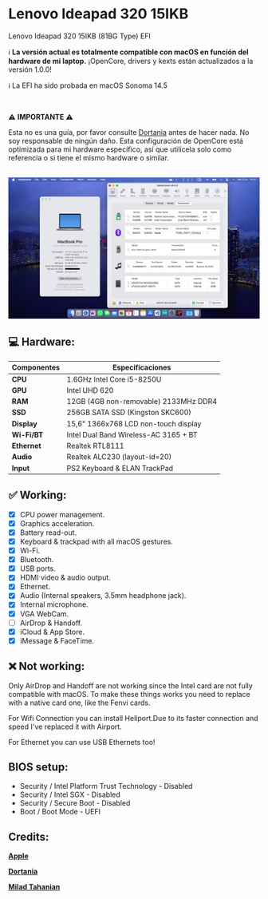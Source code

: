 # Lenovo Ideapad 320 15IKB
Lenovo Ideapad 320 15IKB (81BG Type) EFI

:information_source: **La versión actual es totalmente compatible con macOS en función del hardware de mi laptop.**
¡OpenCore, drivers y kexts están actualizados a la versión 1.0.0!

:information_source: La EFI ha sido probada en macOS Sonoma 14.5

<br/>

:warning: **IMPORTANTE** :warning:

Esta no es una guía, por favor consulte [Dortania](https://dortania.github.io/getting-started) antes de hacer nada. No soy responsable de ningún daño. Esta configuración de OpenCore está optimizada para mi hardware específico, así que utilícela solo como referencia o si tiene el mismo hardware o similar.

<br/>

<img src="assets/sonoma.png">
    
## :computer: Hardware:

| **Componentes** | **Especificaciones**               |
| ------------ | ------------------------------------- |
| **CPU**      | 1.6GHz Intel Core i5-8250U            |
| **GPU**      | Intel UHD 620                         |
| **RAM**      | 12GB (4GB non-removable) 2133MHz DDR4 |
| **SSD**      | 256GB SATA SSD (Kingston SKC600)      |
| **Display**  | 15,6" 1366x768 LCD non-touch display  |
| **Wi-Fi/BT** | Intel Dual Band Wireless-AC 3165 + BT |
| **Ethernet** | Realtek RTL8111                       |
| **Audio**    | Realtek ALC230 (layout-id=20)         |
| **Input**    | PS2 Keyboard & ELAN TrackPad          |

## :white_check_mark: Working:

- [x] CPU power management.
- [x] Graphics acceleration.
- [x] Battery read-out.
- [x] Keyboard & trackpad with all macOS gestures.
- [x] Wi-Fi.
- [x] Bluetooth.
- [x] USB ports.
- [x] HDMI video & audio output.
- [x] Ethernet.
- [x] Audio (Internal speakers, 3.5mm headphone jack).
- [x] Internal microphone.
- [x] VGA WebCam.
- [ ] AirDrop & Handoff.
- [x] iCloud & App Store.
- [x] iMessage & FaceTime.

## :x: Not working:

Only AirDrop and Handoff are not working since the Intel card are not fully compatible with macOS. To make these things works you need to replace with a native card one, like the Fenvi cards.

For Wifi Connection you can install Heliport.Due to its faster connection and speed I've replaced it with Airport.

For Ethernet you can use USB Ethernets too!

## BIOS setup:

- Security / Intel Platform Trust Technology - Disabled
- Security / Intel SGX - Disabled
- Security / Secure Boot - Disabled
- Boot / Boot Mode - UEFI


## Credits:

[**Apple**](http://apple.com/)

[**Dortania**](https://dortania.github.io/getting-started/)

[**Milad Tahanian**](https://github.com/mtahanian)
